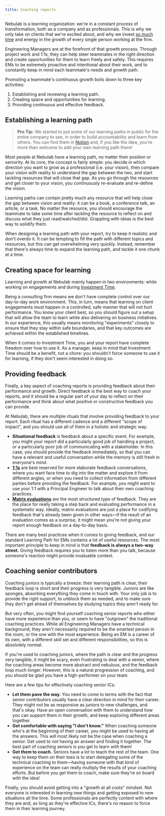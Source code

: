 ```yaml
---
title: Coaching reports
---
```


Nebulab is a learning organization: we're in a constant process of transformation, both as a company
and as professionals. This is why we only take on clients that we're excited about, and why we
invest [so much time](/personal-growth/investment-time/) and energy in the growth of every single
person working at the firm.

Engineering Managers are at the forefront of that growth process. Through project work and 1:1s,
they can help steer teammates in the right direction and create opportunities for them to learn
freely and safely. This requires EMs to be extremely proactive and intentional about their work,
and to constantly keep in mind each teammate's needs and growth path.

Promoting a teammate's continuous growth boils down to three key activities:

1. Establishing and reviewing a learning path.
2. Creating space and opportunities for learning.
3. Providing continuous and effective feedback.

## Establishing a learning path

> **Pro Tip:** We started to put some of our learning paths in public for the entire company to see,
> in order to build accountability and learn from others. You can find them in
> [Notion](https://www.notion.so/nebulab/Personal-learning-paths-0b341a5333cc41068de56e1e8f9a1321)
> and, if you like the idea, you're more than welcome to add your own learning path there!

Most people at Nebulab have a learning path, no matter their position or seniority. At its core, the
concept is fairly simple: you decide in which direction you want to grow as a professional (i.e.
your vision), then compare your vision with reality to understand the gap between the two, and start
tackling resources that will close that gap. As you go through the resources and get closer to your
vision, you continuously re-evaluate and re-define the vision.

Learning paths can contain pretty much any resource that will help close the gap between vision and
reality: it can be a book, a conference talk, an article, or a task. No matter the resource, you
should encourage the teammate to take some time after tackling the resource to reflect on and
discuss what they just read/watched/did. Grappling with ideas is the best way to solidify them.

When designing a learning path with your report, try to keep it realistic and don't overdo it. It
can be tempting to fill the path with different topics and resources, but this can get overwhelming
very quickly. Instead, remember that there's always time to expand the learning path, and tackle it
one chunk at a time.

## Creating space for learning

Learning and growth at Nebulab mainly happen in two environments: while working on engagements and
during [Investment Time](/personal-growth/investment-time/).

Being a consulting firm means we don't have complete control over our day-to-day work environment.
This, in turn, means that learning on client engagements must happen in a controlled, safe manner
that will not hurt performance. You know your client best, so you should figure out a
setup that will allow the team to learn while also delivering on business initiatives. In our
experience, this usually means monitoring "experiments" closely to ensure that they stay within safe
boundaries, and that key outcomes are achieved within the established timelines.

When it comes to Investment Time, you and your report have complete freedom over how to use it.
As a manager, keep in mind that Investment Time should be a benefit, not a chore: you shouldn't
force someone to use it for learning, if they don't seem interested in doing so.  

## Providing feedback

Finally, a key aspect of coaching reports is providing feedback about their performance and growth.
Direct feedback is the best way to coach your reports, and it should be a regular part of your day
to reflect on their performance and think about what positive or constructive feedback you can
provide.

At Nebulab, there are multiple rituals that involve providing feedback to your report. Each ritual
has a different cadence and a different "scope of impact", and you should use all of them in a
holistic and strategic way:

- **Situational feedback** is feedback about a specific event. For example, you might your report
  did a particularly good job of handling a project, or a particularly poor job of communicating
  with a stakeholder. In this case, you should provide the feedback immediately, so that you can
  have a relevant and useful conversation while the memory is still fresh in everyone's mind.
- **[1:1s](/managing-teams/holding-one-on-ones/)** are best reserved for more elaborate feedback
  conversations, where you want face time to dig into the matter and explore it from different
  angles, or when you need to collect information from different parties before providing the
  feedback. For example, you might want to use your 1:1 with a Principal Engineer to talk about
  their own coaching practices.
- **[Matrix evaluations](/managing-teams/matrix-evaluations/)** are the most structured type of
  feedback. They are the place for really taking a step back and evaluating performance in a
  systematic way. Ideally, matrix evaluations are just a place for codifying feedback that's already
  been given in other ways—if the result of an evaluation comes as a surprise, it might mean you're
  not giving your report enough feedback on a day-to-day basis.

There are many best practices when it comes to giving feedback, and our standard Learning Path for
EMs contains a lot of useful resources. The most important principle to keep in mind is that
**feedback is always a two-way street.** Giving feedback requires you to listen more than you talk,
because someone's reaction might provide invaluable context.

## Coaching senior contributors

Coaching juniors is typically a breeze: their learning path is clear, their feedback loop is short
and their progress is very tangible. Juniors are like sponges, absorbing everything they come in
touch with. Your only job is to provide the right support, to unblock them as needed, and to make
sure they don't get ahead of themselves by studying topics they aren't ready for.

But very often, you might find yourself coaching senior reports who either have more experience than
you, or seem to have "outgrown" the traditional coaching practices. While all Engineering Managers
have a technical background, they aren't necessarily required to be the smartest person in the room,
or the one with the most experience. Being an EM is a career of its own, with a different skill set
and different responsibilities, so this is absolutely normal.

If you're used to coaching juniors, where the path is clear and the progress very tangible, it might
be scary, even frustrating to deal with a senior, where the coaching areas become more abstract and
nebulous, and the feedback loop much longer. However, this is a natural progression of coaching, and
you should be glad you have a high-performer on your team.

Here are a few tips for effectively coaching senior ICs:

- **Let them pave the way.** You need to come to terms with the fact that senior contributors
  usually have a clear direction in mind for their career. They might not be as responsive as
  juniors to new challenges, and that's okay. Have an open conversation with them to understand how
  you can support them in their growth, and keep exploring different areas together.
- **Get comfortable with saying "I don't know."** When coaching someone who's at the beginning of
  their career, you might be used to having all the answers. This will most likely not be the case
  when coaching a senior. Get used to not having an answer and finding it together. The best part of
  coaching seniors is you get to learn with them!
- **Get _them_ to coach.** Seniors have a lot to teach the rest of the team. One way to keep them on
  their toes is to start delegating some of the technical coaching to them—having someone with that
  kind of experience on the team can really multiply the results of your coaching efforts. But
  before you get them to coach, make sure they're on board with the idea!

Finally, you should avoid getting into a "growth at all costs" mindset. Not everyone is interested
in learning new things and getting exposed to new situations all the time. Some professionals are
perfectly content with where they are and, as long as they're effective ICs, there's no reason to
force them in their learning journey.
